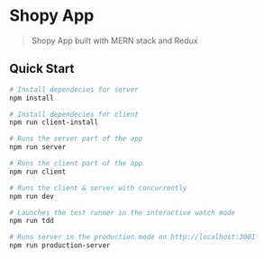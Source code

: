 # Shopy App

> Shopy App built with MERN stack and Redux

## Quick Start
```bash
# Install dependecies for server
npm install

# Install dependecies for client
npm run client-install

# Runs the server part of the app
npm run server

# Runs the client part of the app
npm run client

# Runs the client & server with concurrently
npm run dev

# Launches the test runner in the interactive watch mode
npm run tdd

# Runs server in the production mode on http://localhost:3001
npm run production-server
```

